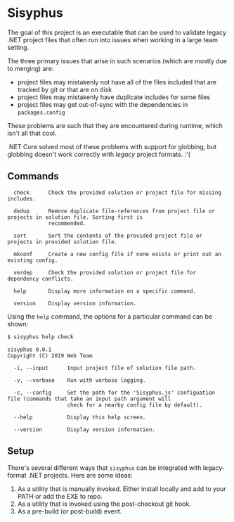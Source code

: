 # Sisyphus

The goal of this project is an executable that can be used to validate legacy .NET project files that often run into issues when working in a large team setting.

The three primary issues that arise in such scenarios (which are mostly due to merging) are:
* project files may mistakenly not have all of the files included that are tracked by git or that are on disk
* project files may mistakenly have duplicate includes for some files
* project files may get out-of-sync with the dependencies in `packages.config`

These problems are such that they are encountered during runtime, which isn't all that cool.

.NET Core solved most of these problems with support for globbing, but globbing doesn't work correctly with _legacy_ project formats. :'(

## Commands
```
  check      Check the provided solution or project file for missing includes.

  dedup      Remove duplicate file-references from project file or projects in solution file. Sorting first is
             recommended.

  sort       Sort the contents of the provided project file or projects in provided solution file.

  mkconf     Create a new config file if none exists or print out an existing config.

  verdep     Check the provided solution or project file for dependency conflicts.

  help       Display more information on a specific command.

  version    Display version information.
```

Using the `help` command, the options for a particular command can be shown:

```bash
$ sisyphus help check
```
```
sisyphus 0.0.1
Copyright (C) 2019 Web Team

  -i, --input      Input project file of solution file path.

  -v, --verbose    Run with verbose logging.

  -c, --config     Set the path for the 'Sisyphus.js' configuation file (commands that take an input path argument will
                   check for a nearby config file by default).

  --help           Display this help screen.

  --version        Display version information.
```

## Setup
There's several different ways that `sisyphus` can be integrated with legacy-format .NET projects. Here are some ideas:
1. As a utility that is manually invoked. Either install locally and add to your PATH or add the EXE to repo.
3. As a utility that is invoked using the post-checkout git hook.
2. As a pre-build (or post-build) event.